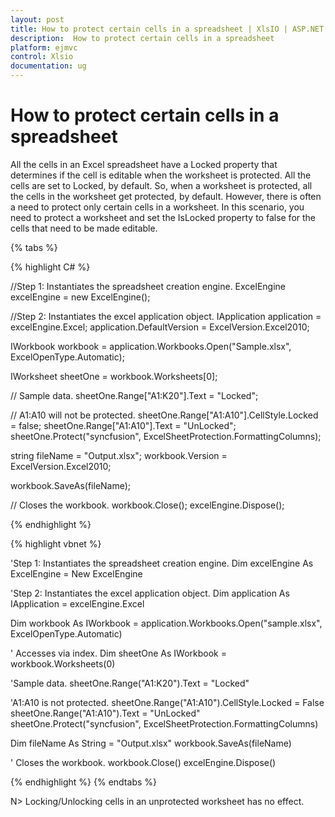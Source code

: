 ```yaml
---
layout: post
title: How to protect certain cells in a spreadsheet | XlsIO | ASP.NET MVC | Syncfusion
description:  How to protect certain cells in a spreadsheet
platform: ejmvc
control: Xlsio
documentation: ug
---
```


# How to protect certain cells in a spreadsheet

All the cells in an Excel spreadsheet have a Locked property that determines if the cell is editable when the worksheet is protected. All the cells are set to Locked, by default. So, when a worksheet is protected, all the cells in the worksheet get protected, by default. However, there is often a need to protect only certain cells in a worksheet. In this scenario, you need to protect a worksheet and set the IsLocked property to false for the cells that need to be made editable.

{% tabs %} 
 
{% highlight C# %}

//Step 1: Instantiates the spreadsheet creation engine.
ExcelEngine excelEngine = new ExcelEngine();

//Step 2: Instantiates the excel application object.
IApplication application = excelEngine.Excel;
application.DefaultVersion = ExcelVersion.Excel2010;
 
IWorkbook workbook = application.Workbooks.Open("Sample.xlsx", ExcelOpenType.Automatic);
 
IWorksheet sheetOne = workbook.Worksheets[0];
 
// Sample data.
sheetOne.Range["A1:K20"].Text = "Locked";
 
// A1:A10 will not be protected.
sheetOne.Range["A1:A10"].CellStyle.Locked = false;
sheetOne.Range["A1:A10"].Text = "UnLocked";
sheetOne.Protect("syncfusion", ExcelSheetProtection.FormattingColumns);
 
string fileName = "Output.xlsx";
workbook.Version = ExcelVersion.Excel2010;
 
workbook.SaveAs(fileName);
 
// Closes the workbook.
workbook.Close();
excelEngine.Dispose(); 
        
{% endhighlight %}    


{% highlight vbnet %}

 'Step 1: Instantiates the spreadsheet creation engine.
Dim excelEngine As ExcelEngine = New ExcelEngine
 
'Step 2: Instantiates the excel application object.
Dim application As IApplication = excelEngine.Excel
 
Dim workbook As IWorkbook = application.Workbooks.Open("sample.xlsx", ExcelOpenType.Automatic)
 
' Accesses via index.
Dim sheetOne As IWorkbook = workbook.Worksheets(0)
 
'Sample data.
sheetOne.Range("A1:K20").Text = "Locked"
 
'A1:A10 is not protected.
sheetOne.Range("A1:A10").CellStyle.Locked = False
sheetOne.Range("A1:A10").Text = "UnLocked"
sheetOne.Protect("syncfusion", ExcelSheetProtection.FormattingColumns)
 
Dim fileName As String = "Output.xlsx"
workbook.SaveAs(fileName)
 
' Closes the workbook.
workbook.Close()
excelEngine.Dispose()

{% endhighlight %}
{% endtabs %}

N> Locking/Unlocking cells in an unprotected worksheet has no effect.